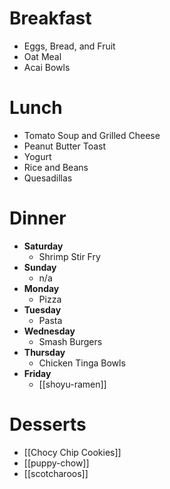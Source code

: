 
# Breakfast 
- Eggs, Bread, and Fruit 
- Oat Meal 
- Acai Bowls
# Lunch
- Tomato Soup and Grilled Cheese
- Peanut Butter Toast
- Yogurt 
- Rice and Beans 
- Quesadillas 
# Dinner
- **Saturday** 
	- Shrimp Stir Fry 
- **Sunday** 
	- n/a
- **Monday** 
	- Pizza 
- **Tuesday** 
	- Pasta
- **Wednesday** 
	- Smash Burgers 
- **Thursday** 
	- Chicken Tinga Bowls
- **Friday** 
	- [[shoyu-ramen]] 

# Desserts 
- [[Chocy Chip Cookies]]
- [[puppy-chow]]
- [[scotcharoos]] 

